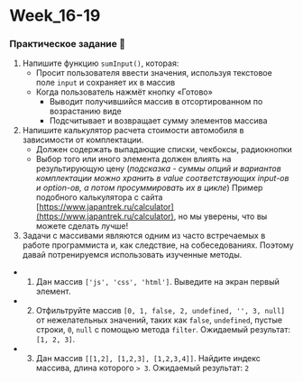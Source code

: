 # Week_16-19

### Практическое задание 💎

1. Напишите функцию `sumInput()`, которая:
   - Просит пользователя ввести значения, используя текстовое поле `input` и сохраняет их в массив
   - Когда пользователь нажмёт кнопку «Готово»
     - Выводит получившийся массив в отсортированном по возрастанию виде
     - Подсчитывает и возвращает сумму элементов массива
2. Напишите калькулятор расчета стоимости автомобиля в зависимости от комплектации.
   - Должен содержать выпадающие списки, чекбоксы, радиокнопки
   - Выбор того или иного элемента должен влиять на результирующую цену (_подсказка - суммы опций и вариантов комплектации можно хранить в value соответствующих input-ов и option-ов, а потом просуммировать их в цикле_)
     Пример подобного калькулятора с сайта [https://www.japantrek.ru/calculator](https://www.japantrek.ru/calculator), но мы уверены, что вы можете сделать лучше!
3. Задачи с массивами являются одним из часто встречаемых в работе программиста и, как следствие, на собеседованиях. Поэтому давай потренируемся использовать изученные методы.

- 1. Дан массив `['js', 'css', 'html']`. Выведите на экран первый элемент.
- 2. Отфильтруйте массив `[0, 1, false, 2, undefined, '', 3, null]` от нежелательных значений, таких как `false`, `undefined`, пустые строки, `0`, `null` с помощью метода `filter`. Ожидаемый результат: `[1, 2, 3]`.
- 3. Дан массив `[[1,2], [1,2,3], [1,2,3,4]]`. Найдите индекс массива, длина которого `> 3`. Ожидаемый результат: `2`
